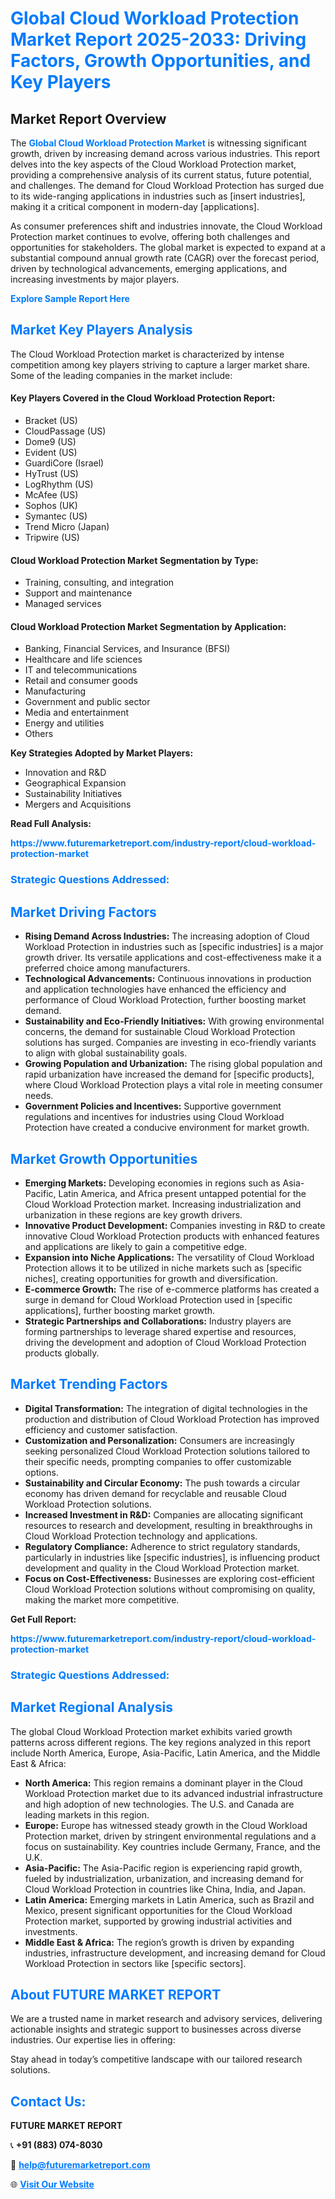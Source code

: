 <h1 style="color: #007BFF;">Global Cloud Workload Protection Market Report 2025-2033: Driving Factors, Growth Opportunities, and Key Players</h1>

<section id="overview">
<h2>Market Report Overview</h2>
<p>The <a href="https://www.futuremarketreport.com/industry-report/cloud-workload-protection-market" style="color: #007BFF; text-decoration: none;"><strong>Global Cloud Workload Protection Market</strong></a> is witnessing significant growth, driven by increasing demand across various industries. This report delves into the key aspects of the Cloud Workload Protection market, providing a comprehensive analysis of its current status, future potential, and challenges. The demand for Cloud Workload Protection has surged due to its wide-ranging applications in industries such as [insert industries], making it a critical component in modern-day [applications].</p>
<p>As consumer preferences shift and industries innovate, the Cloud Workload Protection market continues to evolve, offering both challenges and opportunities for stakeholders. The global market is expected to expand at a substantial compound annual growth rate (CAGR) over the forecast period, driven by technological advancements, emerging applications, and increasing investments by major players.</p>
</section>

<section id="overview">
<p><a href="https://www.futuremarketreport.com/request-sample/reportId=53175" style="color: #007BFF; text-decoration: none;"><strong>Explore Sample Report Here</strong></a></p>
</section>

<section id="key-players">
<h2 style="color: #007BFF;">Market Key Players Analysis</h2>
<p>The Cloud Workload Protection market is characterized by intense competition among key players striving to capture a larger market share. Some of the leading companies in the market include:</p>
<h4>Key Players Covered in the Cloud Workload Protection Report:</h4>
<ul><li>Bracket (US)</li><li>CloudPassage (US)</li><li>Dome9 (US)</li><li>Evident (US)</li><li>GuardiCore (Israel)</li><li>HyTrust (US)</li><li>LogRhythm (US)</li><li>McAfee (US)</li><li>Sophos (UK)</li><li>Symantec (US)</li><li>Trend Micro (Japan)</li><li>Tripwire (US)</li></ul>
<h4>Cloud Workload Protection Market Segmentation by Type:</h4>
<ul><li>Training, consulting, and integration</li><li>Support and maintenance</li><li>Managed services</li></ul>

<h4>Cloud Workload Protection Market Segmentation by Application:</h4>
<ul><li>Banking, Financial Services, and Insurance (BFSI)</li><li>Healthcare and life sciences</li><li>IT and telecommunications</li><li>Retail and consumer goods</li><li>Manufacturing</li><li>Government and public sector</li><li>Media and entertainment</li><li>Energy and utilities</li><li>Others</li></ul>
<p><strong>Key Strategies Adopted by Market Players:</strong></p>
<ul>
<li>Innovation and R&D</li>
<li>Geographical Expansion</li>
<li>Sustainability Initiatives</li>
<li>Mergers and Acquisitions</li>
</ul>
</section>

<section>
<p><strong>Read Full Analysis: </strong></p><a href="https://www.futuremarketreport.com/industry-report/cloud-workload-protection-market" style="color: #007BFF; text-decoration: none;"><strong>https://www.futuremarketreport.com/industry-report/cloud-workload-protection-market</strong></a>
<h3 style="color: #007BFF;">Strategic Questions Addressed:</h3>
</section>

<section id="driving-factors">
<h2 style="color: #007BFF;">Market Driving Factors</h2>
<ul>
<li><strong>Rising Demand Across Industries:</strong> The increasing adoption of Cloud Workload Protection in industries such as [specific industries] is a major growth driver. Its versatile applications and cost-effectiveness make it a preferred choice among manufacturers.</li>
<li><strong>Technological Advancements:</strong> Continuous innovations in production and application technologies have enhanced the efficiency and performance of Cloud Workload Protection, further boosting market demand.</li>
<li><strong>Sustainability and Eco-Friendly Initiatives:</strong> With growing environmental concerns, the demand for sustainable Cloud Workload Protection solutions has surged. Companies are investing in eco-friendly variants to align with global sustainability goals.</li>
<li><strong>Growing Population and Urbanization:</strong> The rising global population and rapid urbanization have increased the demand for [specific products], where Cloud Workload Protection plays a vital role in meeting consumer needs.</li>
<li><strong>Government Policies and Incentives:</strong> Supportive government regulations and incentives for industries using Cloud Workload Protection have created a conducive environment for market growth.</li>
</ul>
</section>

<section id="growth-opportunities">
<h2 style="color: #007BFF;">Market Growth Opportunities</h2>
<ul>
<li><strong>Emerging Markets:</strong> Developing economies in regions such as Asia-Pacific, Latin America, and Africa present untapped potential for the Cloud Workload Protection market. Increasing industrialization and urbanization in these regions are key growth drivers.</li>
<li><strong>Innovative Product Development:</strong> Companies investing in R&D to create innovative Cloud Workload Protection products with enhanced features and applications are likely to gain a competitive edge.</li>
<li><strong>Expansion into Niche Applications:</strong> The versatility of Cloud Workload Protection allows it to be utilized in niche markets such as [specific niches], creating opportunities for growth and diversification.</li>
<li><strong>E-commerce Growth:</strong> The rise of e-commerce platforms has created a surge in demand for Cloud Workload Protection used in [specific applications], further boosting market growth.</li>
<li><strong>Strategic Partnerships and Collaborations:</strong> Industry players are forming partnerships to leverage shared expertise and resources, driving the development and adoption of Cloud Workload Protection products globally.</li>
</ul>
</section>

<section id="trending-factors">
<h2 style="color: #007BFF;">Market Trending Factors</h2>
<ul>
<li><strong>Digital Transformation:</strong> The integration of digital technologies in the production and distribution of Cloud Workload Protection has improved efficiency and customer satisfaction.</li>
<li><strong>Customization and Personalization:</strong> Consumers are increasingly seeking personalized Cloud Workload Protection solutions tailored to their specific needs, prompting companies to offer customizable options.</li>
<li><strong>Sustainability and Circular Economy:</strong> The push towards a circular economy has driven demand for recyclable and reusable Cloud Workload Protection solutions.</li>
<li><strong>Increased Investment in R&D:</strong> Companies are allocating significant resources to research and development, resulting in breakthroughs in Cloud Workload Protection technology and applications.</li>
<li><strong>Regulatory Compliance:</strong> Adherence to strict regulatory standards, particularly in industries like [specific industries], is influencing product development and quality in the Cloud Workload Protection market.</li>
<li><strong>Focus on Cost-Effectiveness:</strong> Businesses are exploring cost-efficient Cloud Workload Protection solutions without compromising on quality, making the market more competitive.</li>
</ul>
</section>

<section>
<p><strong>Get Full Report: </strong></p><a href="https://www.futuremarketreport.com/industry-report/cloud-workload-protection-market" style="color: #007BFF; text-decoration: none;"><strong>https://www.futuremarketreport.com/industry-report/cloud-workload-protection-market</strong></a>
<h3 style="color: #007BFF;">Strategic Questions Addressed:</h3>
</section>


<section id="regional-analysis">
<h2 style="color: #007BFF;">Market Regional Analysis</h2>
<p>The global Cloud Workload Protection market exhibits varied growth patterns across different regions. The key regions analyzed in this report include North America, Europe, Asia-Pacific, Latin America, and the Middle East & Africa:</p>
<ul>
<li><strong>North America:</strong> This region remains a dominant player in the Cloud Workload Protection market due to its advanced industrial infrastructure and high adoption of new technologies. The U.S. and Canada are leading markets in this region.</li>
<li><strong>Europe:</strong> Europe has witnessed steady growth in the Cloud Workload Protection market, driven by stringent environmental regulations and a focus on sustainability. Key countries include Germany, France, and the U.K.</li>
<li><strong>Asia-Pacific:</strong> The Asia-Pacific region is experiencing rapid growth, fueled by industrialization, urbanization, and increasing demand for Cloud Workload Protection in countries like China, India, and Japan.</li>
<li><strong>Latin America:</strong> Emerging markets in Latin America, such as Brazil and Mexico, present significant opportunities for the Cloud Workload Protection market, supported by growing industrial activities and investments.</li>
<li><strong>Middle East & Africa:</strong> The region’s growth is driven by expanding industries, infrastructure development, and increasing demand for Cloud Workload Protection in sectors like [specific sectors].</li>
</ul>
</section>

<footer>
<h2 style="color: #007BFF;">About FUTURE MARKET REPORT</h2>
<p>We are a trusted name in market research and advisory services, delivering actionable insights and strategic support to businesses across diverse industries. Our expertise lies in offering:</p>

<p>Stay ahead in today’s competitive landscape with our tailored research solutions.</p>

<h2 style="color: #007BFF;">Contact Us:</h2>
<p><strong>FUTURE MARKET REPORT</strong></p>
<p>📞 <strong>+91 (883) 074-8030</strong></p>
<p>📧 <strong><a href="mailto:help@futuremarketreport.com" style="color: #007BFF;">help@futuremarketreport.com</a></strong></p>
<p>🌐 <strong><a href="https://www.futuremarketreport.com/" style="color: #007BFF;">Visit Our Website</a></strong></p>
</footer>